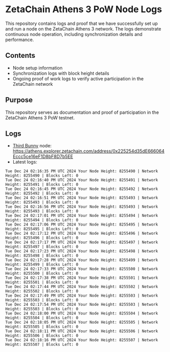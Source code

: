 # ZetaChain Athens 3 PoW Node Logs
This repository contains logs and proof that we have successfully set up and run a node on the ZetaChain Athens 3 network. The logs demonstrate continuous node operation, including synchronization details and performance.

## Contents
- Node setup information
- Synchronization logs with block height details
- Ongoing proof of work logs to verify active participation in the ZetaChain network

## Purpose
This repository serves as documentation and proof of participation in the ZetaChain Athens 3 PoW testnet.

## Logs

- [Third Bunny](https://thirdbunny.xyz/) node: https://athens.explorer.zetachain.com/address/0x225254d35dE666064Eccc5ce16eF1D8bF8D7b5EE
- Latest logs:
```
Tue Dec 24 02:16:35 PM UTC 2024 Your Node Height: 8255490 | Network Height: 8255490 | Blocks Left: 0
Tue Dec 24 02:16:40 PM UTC 2024 Your Node Height: 8255491 | Network Height: 8255491 | Blocks Left: 0
Tue Dec 24 02:16:45 PM UTC 2024 Your Node Height: 8255492 | Network Height: 8255492 | Blocks Left: 0
Tue Dec 24 02:16:51 PM UTC 2024 Your Node Height: 8255493 | Network Height: 8255493 | Blocks Left: 0
Tue Dec 24 02:16:56 PM UTC 2024 Your Node Height: 8255493 | Network Height: 8255493 | Blocks Left: 0
Tue Dec 24 02:17:01 PM UTC 2024 Your Node Height: 8255494 | Network Height: 8255494 | Blocks Left: 0
Tue Dec 24 02:17:06 PM UTC 2024 Your Node Height: 8255495 | Network Height: 8255495 | Blocks Left: 0
Tue Dec 24 02:17:12 PM UTC 2024 Your Node Height: 8255496 | Network Height: 8255496 | Blocks Left: 0
Tue Dec 24 02:17:17 PM UTC 2024 Your Node Height: 8255497 | Network Height: 8255497 | Blocks Left: 0
Tue Dec 24 02:17:23 PM UTC 2024 Your Node Height: 8255498 | Network Height: 8255498 | Blocks Left: 0
Tue Dec 24 02:17:28 PM UTC 2024 Your Node Height: 8255499 | Network Height: 8255499 | Blocks Left: 0
Tue Dec 24 02:17:33 PM UTC 2024 Your Node Height: 8255500 | Network Height: 8255500 | Blocks Left: 0
Tue Dec 24 02:17:38 PM UTC 2024 Your Node Height: 8255501 | Network Height: 8255501 | Blocks Left: 0
Tue Dec 24 02:17:44 PM UTC 2024 Your Node Height: 8255502 | Network Height: 8255502 | Blocks Left: 0
Tue Dec 24 02:17:49 PM UTC 2024 Your Node Height: 8255503 | Network Height: 8255503 | Blocks Left: 0
Tue Dec 24 02:17:54 PM UTC 2024 Your Node Height: 8255503 | Network Height: 8255503 | Blocks Left: 0
Tue Dec 24 02:18:00 PM UTC 2024 Your Node Height: 8255504 | Network Height: 8255504 | Blocks Left: 0
Tue Dec 24 02:18:05 PM UTC 2024 Your Node Height: 8255505 | Network Height: 8255505 | Blocks Left: 0
Tue Dec 24 02:18:11 PM UTC 2024 Your Node Height: 8255506 | Network Height: 8255506 | Blocks Left: 0
Tue Dec 24 02:18:16 PM UTC 2024 Your Node Height: 8255507 | Network Height: 8255507 | Blocks Left: 0
```
